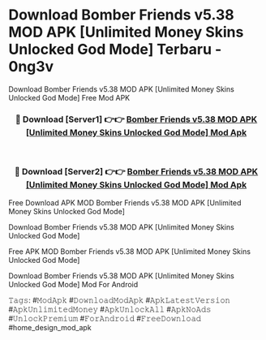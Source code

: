 # Download Bomber Friends v5.38 MOD APK [Unlimited Money Skins Unlocked God Mode] Terbaru - 0ng3v
Download Bomber Friends v5.38 MOD APK [Unlimited Money Skins Unlocked God Mode] Free Mod APK

<div align="center">
<h3>🔴 Download [Server1] 👉👉 <a href="https://apk-comot.site?title=Bomber_Friends_v5.38_MOD_APK_[Unlimited_Money_Skins_Unlocked_God_Mode]">Bomber Friends v5.38 MOD APK [Unlimited Money Skins Unlocked God Mode] Mod Apk</a></h3><br>

<h3>🔴 Download [Server2] 👉👉 <a href="https://apk-comot.site?title=Bomber_Friends_v5.38_MOD_APK_[Unlimited_Money_Skins_Unlocked_God_Mode]">Bomber Friends v5.38 MOD APK [Unlimited Money Skins Unlocked God Mode] Mod Apk</a></h3>
</div>


Free Download APK MOD Bomber Friends v5.38 MOD APK [Unlimited Money Skins Unlocked God Mode]

Download Bomber Friends v5.38 MOD APK [Unlimited Money Skins Unlocked God Mode] 

Free APK MOD Bomber Friends v5.38 MOD APK [Unlimited Money Skins Unlocked God Mode] 

Download Bomber Friends v5.38 MOD APK [Unlimited Money Skins Unlocked God Mode] Mod For Android

𝚃𝚊𝚐𝚜: #𝙼𝚘𝚍𝙰𝚙𝚔 #𝙳𝚘𝚠𝚗𝚕𝚘𝚊𝚍𝙼𝚘𝚍𝙰𝚙𝚔 #𝙰𝚙𝚔𝙻𝚊𝚝𝚎𝚜𝚝𝚅𝚎𝚛𝚜𝚒𝚘𝚗 #𝙰𝚙𝚔𝚄𝚗𝚕𝚒𝚖𝚒𝚝𝚎𝚍𝙼𝚘𝚗𝚎𝚢 #𝙰𝚙𝚔𝚄𝚗𝚕𝚘𝚌𝚔𝙰𝚕𝚕 #𝙰𝚙𝚔𝙽𝚘𝙰𝚍𝚜 #𝚄𝚗𝚕𝚘𝚌𝚔𝙿𝚛𝚎𝚖𝚒𝚞𝚖 #𝙵𝚘𝚛𝙰𝚗𝚍𝚛𝚘𝚒𝚍 #𝙵𝚛𝚎𝚎𝙳𝚘𝚠𝚗𝚕𝚘𝚊𝚍 #home_design_mod_apk